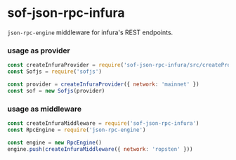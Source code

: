 # sof-json-rpc-infura

`json-rpc-engine` middleware for infura's REST endpoints.

### usage as provider

```js
const createInfuraProvider = require('sof-json-rpc-infura/src/createProvider')
const Sofjs = require('sofjs')

const provider = createInfuraProvider({ network: 'mainnet' })
const sof = new Sofjs(provider)
```

### usage as middleware

```js
const createInfuraMiddleware = require('sof-json-rpc-infura')
const RpcEngine = require('json-rpc-engine')

const engine = new RpcEngine()
engine.push(createInfuraMiddleware({ network: 'ropsten' }))
```
